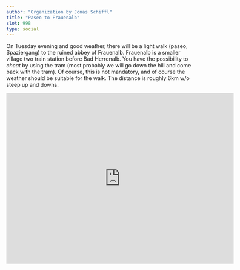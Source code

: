 ```yaml
---
author: "Organization by Jonas Schiffl"
title: "Paseo to Frauenalb"
slot: 998
type: social
---
```


On Tuesday evening and good weather, there will be a light walk (paseo, Spaziergang) to the ruined abbey of Frauenalb. Frauenalb is a smaller village two train station before Bad Herrenalb. You have the possibility to *cheat* by using the tram (most probably we will go down the hill and come back with the tram). Of course, this is not mandatory, and of course the weather should be suitable for the walk. The distance is roughly 6km w/o steep up and downs.

<iframe src="https://www.google.com/maps/embed?pb=!1m28!1m12!1m3!1d21016.57050314023!2d8.422608240016073!3d48.818700772436195!2m3!1f0!2f0!3f0!3m2!1i1024!2i768!4f13.1!4m13!3e2!4m5!1s0x479716c6647515a9%3A0xfb4e86775937298b!2sHaus%20der%20Kirche%20-%20Evangelische%20Akademie%2C%20Dobler%20Str.%2051%2C%2076332%20Bad%20Herrenalb!3m2!1d48.800517!2d8.444699!4m5!1s0x47971118b2e44cad%3A0x728336333d47d17!2sfrauenalb!3m2!1d48.8341243!2d8.4405217!5e0!3m2!1sde!2sde!4v1719956676541!5m2!1sde!2sde" width="600" height="450" style="border:0;" allowfullscreen="" loading="lazy" referrerpolicy="no-referrer-when-downgrade"></iframe>
